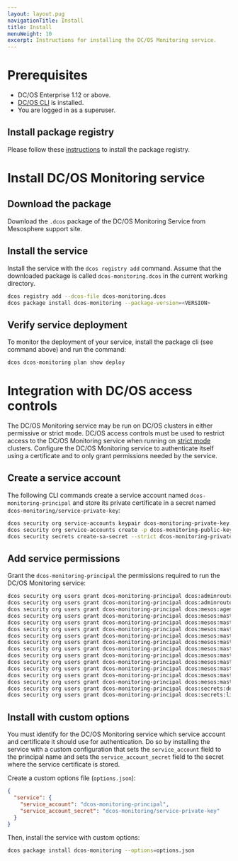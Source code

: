 ```yaml
---
layout: layout.pug
navigationTitle: Install
title: Install
menuWeight: 10
excerpt: Instructions for installing the DC/OS Monitoring service.
---
```


# Prerequisites

- DC/OS Enterprise 1.12 or above.
- [DC/OS CLI](/latest/cli/install/) is installed.
- You are logged in as a superuser.

## Install package registry

Please follow these [instructions](https://docs.mesosphere.com/1.12/administering-clusters/repo/package-registry/quickstart/) to install the package registry.

# Install DC/OS Monitoring service

## Download the package

<!-- Does this require that the user have a service account? Also, please add a link to the support site. -->
Download the `.dcos` package of the DC/OS Monitoring Service from Mesosphere support site.


## Install the service

<!-- At what point is the "dcos registry add" command added? -->
Install the service with the `dcos registry add` command. Assume that the downloaded package is called `dcos-monitoring.dcos` in the current working directory.

```bash
dcos registry add --dcos-file dcos-monitoring.dcos
dcos package install dcos-monitoring --package-version=<VERSION>
```

## Verify service deployment

To monitor the deployment of your service, install the package cli (see command above) and run the command:

```bash
dcos dcos-monitoring plan show deploy
```

# Integration with DC/OS access controls

The DC/OS Monitoring service may be run on DC/OS clusters in either permissive or strict mode.
DC/OS access controls must be used to restrict access to the DC/OS Monitoring service when running on [strict mode](https://docs.mesosphere.com/latest/security/ent/#security-modes) clusters.
Configure the DC/OS Monitoring service to authenticate itself using a certificate and to  only grant permissions needed by the service.

## Create a service account

The following CLI commands create a service account named `dcos-monitoring-principal` and store its private certificate in a secret named `dcos-monitoring/service-private-key`:

```bash
dcos security org service-accounts keypair dcos-monitoring-private-key.pem dcos-monitoring-public-key.pem
dcos security org service-accounts create -p dcos-monitoring-public-key.pem -d "DC/OS Monitoring service account" dcos-monitoring-principal
dcos security secrets create-sa-secret --strict dcos-monitoring-private-key.pem dcos-monitoring-principal dcos-monitoring/service-private-key
```

## Add service permissions

Grant the `dcos-monitoring-principal` the permissions required to run the DC/OS Monitoring service:

```bash
dcos security org users grant dcos-monitoring-principal dcos:adminrouter:ops:ca:rw full
dcos security org users grant dcos-monitoring-principal dcos:adminrouter:ops:ca:ro full
dcos security org users grant dcos-monitoring-principal dcos:mesos:agent:framework:role:slave_public read
dcos security org users grant dcos-monitoring-principal dcos:mesos:master:framework:role:dcos-monitoring-role create
dcos security org users grant dcos-monitoring-principal dcos:mesos:master:framework:role:slave_public read
dcos security org users grant dcos-monitoring-principal dcos:mesos:master:framework:role:slave_public/dcos-monitoring-role read
dcos security org users grant dcos-monitoring-principal dcos:mesos:master:framework:role:slave_public/dcos-monitoring-role create
dcos security org users grant dcos-monitoring-principal dcos:mesos:master:reservation:principal:dcos-monitoring-principal delete
dcos security org users grant dcos-monitoring-principal dcos:mesos:master:reservation:role:dcos-monitoring-role create
dcos security org users grant dcos-monitoring-principal dcos:mesos:master:reservation:role:slave_public/dcos-monitoring-role create
dcos security org users grant dcos-monitoring-principal dcos:mesos:master:task:user:nobody create
dcos security org users grant dcos-monitoring-principal dcos:mesos:master:volume:principal:dcos-monitoring-principal delete
dcos security org users grant dcos-monitoring-principal dcos:mesos:master:volume:role:dcos-monitoring-role create
dcos security org users grant dcos-monitoring-principal dcos:mesos:master:volume:role:slave_public/dcos-monitoring-role create
dcos security org users grant dcos-monitoring-principal dcos:secrets:default:/dcos-monitoring/\* full
dcos security org users grant dcos-monitoring-principal dcos:secrets:list:default:/dcos-monitoring read
```

## Install with custom options

You must identify for the DC/OS Monitoring service which service account and certificate it should use for authentication. Do so by installing the service with a custom configuration that sets the `service_account` field to the principal name and sets the `service_account_secret` field to the secret where the service certificate is stored.

Create a custom options file (`options.json`):

```json
{
  "service": {
    "service_account": "dcos-monitoring-principal",
    "service_account_secret": "dcos-monitoring/service-private-key"
  }
}
```

Then, install the service with custom options:

```bash
dcos package install dcos-monitoring --options=options.json
```
